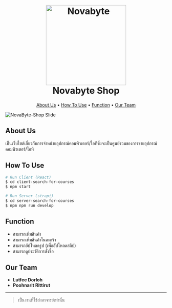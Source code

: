 <h1 align="center">
  <br>
  <a><img src="https://github.com/9lut/Novabyte-Shop/assets/125542601/ac80f902-28bc-4ac9-9a04-9fd54113c82d" alt="Novabyte" width="250"></a>
  <br>
  Novabyte Shop
  <br>
</h1>

<p align="center">
  <a href="#about-us">About Us</a> •
  <a href="#how-to-use">How To Use</a> •
  <a href="#function">Function</a> •
  <a href="#our-team">Our Team</a> 
</p>

![NovaByte-Shop Slide](https://github.com/9lut/Novabyte-Shop/assets/125542601/b46af439-98c5-474d-bc71-20c7371ecf2a)


## About Us

เป็นเว็บไซต์เกี่ยวกับการจำหน่ายอุปกรณ์คอมพิวเตอร์/ไอทีซึ่งจะเป็นศูนย์รวมของการขายอุปกรณ์คอมพิวเตอร์/ไอที
## How To Use

```bash
# Run Client (React)
$ cd client-search-for-courses
$ npm start

# Run Server (strapi)
$ cd server-search-for-courses
$ npm npm run develop
```

## Function
 - สามารถเพิ่มสินค้า
 - สามารถเพิ่มสินค้าในตะกร้า
 - สามารถอัปโหลดรูป (เพื่ออัปโหลดสลิป)
 - สามารถดูประวัติการสั่งซื้อ

## Our Team
 - **Lutfee Dorloh** 
 - **Poohnarit Rittirut**

---

> เป็นงานที่ใช้ส่งอาจารย์เท่านั้น


